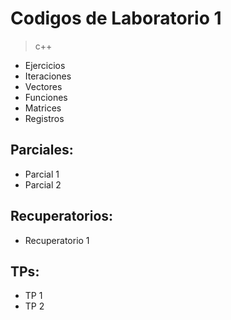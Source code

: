 # Codigos de Laboratorio 1

> c++

 + Ejercicios
 + Iteraciones
 + Vectores
 + Funciones
 + Matrices
 + Registros

## Parciales:

 + Parcial 1
 + Parcial 2

## Recuperatorios:

 + Recuperatorio 1

## TPs:

 + TP 1
 + TP 2
